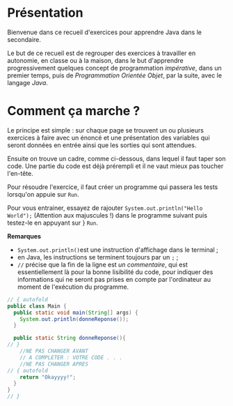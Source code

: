# Présentation

Bienvenue dans ce recueil d'exercices pour apprendre Java dans le secondaire.

Le but de ce recueil est de regrouper des exercices à travailler en autonomie, en classe ou à la maison, dans le but d'apprendre progressivement quelques concept de programmation _impérative_, dans un premier temps, puis de _Programmation Orientée Objet_, par la suite, avec le langage *Java*.

# Comment ça marche ?

Le principe est simple : sur chaque page se trouvent un ou plusieurs exercices à faire avec un énoncé et une présentation des variables qui seront données en entrée ainsi que les sorties qui sont attendues.

Ensuite on trouve un cadre, comme ci-dessous, dans lequel il faut taper son code. Une partie du code est déjà prérempli et il ne vaut mieux pas toucher l'en-tête.

Pour résoudre l'exercice, il faut créer un programme qui passera les tests lorsqu'on appuie sur `Run`.

Pour vous entrainer, essayez de rajouter `System.out.println("Hello World");` (Attention aux majuscules !) dans le programme suivant puis testez-le en appuyant sur } `Run`.

**Remarques**
 - `System.out.println()`est une instruction d'affichage dans le terminal ;
 - en Java, les instructions se terminent toujours par un `;` ;
 - `//` précise que la fin de la ligne est *un commentaire*, qui est essentiellement là pour la bonne lisibilité du code, pour indiquer des informations qui ne seront pas prises en compte par l'ordinateur au moment de l'exécution du programme.

```java runnable
// { autofold
public class Main {
  public static void main(String[] args) {
    System.out.println(donneReponse());
  }

  public static String donneReponse(){
// }
    //NE PAS CHANGER AVANT
    // A COMPLETER : VOTRE CODE . . .
    //NE PAS CHANGER APRES
// { autofold
    return "Okayyyy!";
  }
}
// }
```
